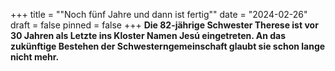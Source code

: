 +++
title = "\"Noch fünf Jahre und dann ist fertig\""
date = "2024-02-26"
draft = false
pinned = false
+++
**Die 82-jährige Schwester Therese ist vor 30 Jahren als Letzte ins Kloster Namen Jesú eingetreten. An das zukünftige Bestehen der Schwesterngemeinschaft glaubt sie schon lange nicht mehr.**